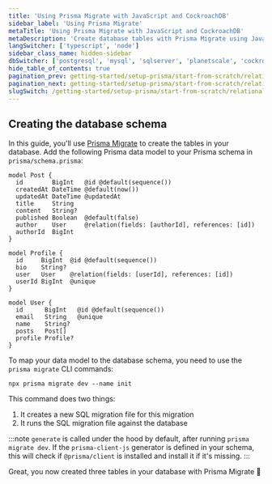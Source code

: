 ```yaml
---
title: 'Using Prisma Migrate with JavaScript and CockroachDB'
sidebar_label: 'Using Prisma Migrate'
metaTitle: 'Using Prisma Migrate with JavaScript and CockroachDB'
metaDescription: 'Create database tables with Prisma Migrate using JavaScript and CockroachDB'
langSwitcher: ['typescript', 'node']
sidebar_class_name: hidden-sidebar
dbSwitcher: ['postgresql', 'mysql', 'sqlserver', 'planetscale', 'cockroachdb']
hide_table_of_contents: true
pagination_prev: getting-started/setup-prisma/start-from-scratch/relational-databases/connect-your-database-node-cockroachdb
pagination_next: getting-started/setup-prisma/start-from-scratch/relational-databases/install-prisma-client-node-cockroachdb
slugSwitch: /getting-started/setup-prisma/start-from-scratch/relational-databases/using-prisma-migrate-
---
```


## Creating the database schema

In this guide, you'll use [Prisma Migrate](/orm/prisma-migrate) to create the tables in your database. Add the following Prisma data model to your Prisma schema in `prisma/schema.prisma`:

```prisma file=prisma/schema.prisma copy showLineNumbers
model Post {
  id        BigInt   @id @default(sequence())
  createdAt DateTime @default(now())
  updatedAt DateTime @updatedAt
  title     String
  content   String?
  published Boolean  @default(false)
  author    User     @relation(fields: [authorId], references: [id])
  authorId  BigInt
}

model Profile {
  id     BigInt  @id @default(sequence())
  bio    String?
  user   User    @relation(fields: [userId], references: [id])
  userId BigInt  @unique
}

model User {
  id      BigInt   @id @default(sequence())
  email   String   @unique
  name    String?
  posts   Post[]
  profile Profile?
}
```

To map your data model to the database schema, you need to use the `prisma migrate` CLI commands:

```terminal
npx prisma migrate dev --name init
```

This command does two things:

1. It creates a new SQL migration file for this migration
1. It runs the SQL migration file against the database

:::note
`generate` is called under the hood by default, after running `prisma migrate dev`. If the `prisma-client-js` generator is defined in your schema, this will check if `@prisma/client` is installed and install it if it's missing.
:::

Great, you now created three tables in your database with Prisma Migrate 🚀

